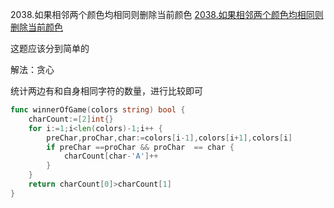 2038.如果相邻两个颜色均相同则删除当前颜色
[2038.如果相邻两个颜色均相同则删除当前颜色](https://leetcode-cn.com/problems/remove-colored-pieces-if-both-neighbors-are-the-same-color/)

这题应该分到简单的

解法：贪心

统计两边有和自身相同字符的数量，进行比较即可

```go
func winnerOfGame(colors string) bool {
	charCount:=[2]int{}
	for i:=1;i<len(colors)-1;i++ {
		preChar,proChar,char:=colors[i-1],colors[i+1],colors[i]
		if preChar ==proChar && proChar  == char {
			charCount[char-'A']++
		}
	}
	return charCount[0]>charCount[1]
}
```
